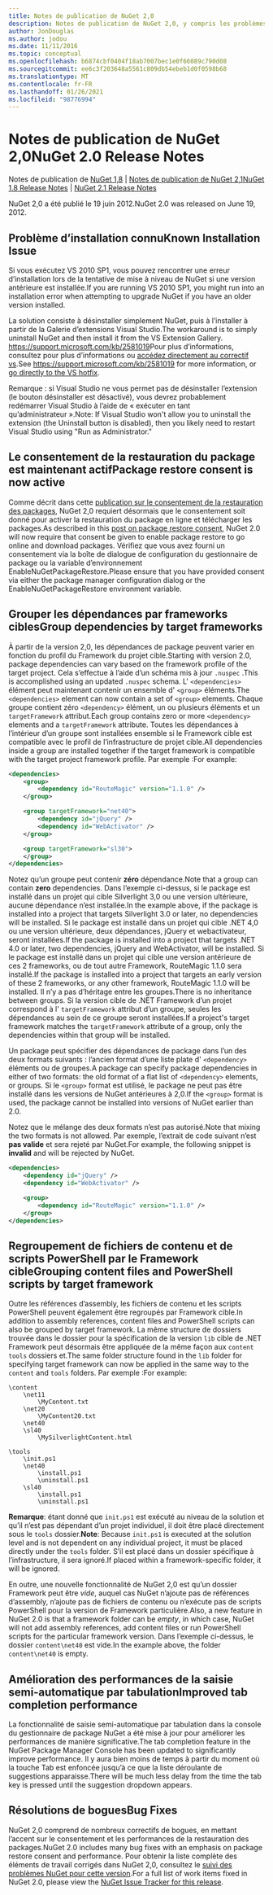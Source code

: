 ```yaml
---
title: Notes de publication de NuGet 2,0
description: Notes de publication de NuGet 2,0, y compris les problèmes connus, les correctifs de bogues, les fonctionnalités ajoutées et DCR.
author: JonDouglas
ms.author: jodou
ms.date: 11/11/2016
ms.topic: conceptual
ms.openlocfilehash: b6874cbf0404f18ab7007bec1e0f66089c790d08
ms.sourcegitcommit: ee6c3f203648a5561c809db54ebeb1d0f0598b68
ms.translationtype: MT
ms.contentlocale: fr-FR
ms.lasthandoff: 01/26/2021
ms.locfileid: "98776994"
---
```

# <a name="nuget-20-release-notes"></a><span data-ttu-id="91140-103">Notes de publication de NuGet 2,0</span><span class="sxs-lookup"><span data-stu-id="91140-103">NuGet 2.0 Release Notes</span></span>

<span data-ttu-id="91140-104">Notes de publication de [NuGet 1,8](../release-notes/nuget-1.8.md)  |  [Notes de publication de NuGet 2,1](../release-notes/nuget-2.1.md)</span><span class="sxs-lookup"><span data-stu-id="91140-104">[NuGet 1.8 Release Notes](../release-notes/nuget-1.8.md) | [NuGet 2.1 Release Notes](../release-notes/nuget-2.1.md)</span></span>

<span data-ttu-id="91140-105">NuGet 2,0 a été publié le 19 juin 2012.</span><span class="sxs-lookup"><span data-stu-id="91140-105">NuGet 2.0 was released on June 19, 2012.</span></span>

## <a name="known-installation-issue"></a><span data-ttu-id="91140-106">Problème d’installation connu</span><span class="sxs-lookup"><span data-stu-id="91140-106">Known Installation Issue</span></span>
<span data-ttu-id="91140-107">Si vous exécutez VS 2010 SP1, vous pouvez rencontrer une erreur d’installation lors de la tentative de mise à niveau de NuGet si une version antérieure est installée.</span><span class="sxs-lookup"><span data-stu-id="91140-107">If you are running VS 2010 SP1, you might run into an installation error when attempting to upgrade NuGet if you have an older version installed.</span></span>

<span data-ttu-id="91140-108">La solution consiste à désinstaller simplement NuGet, puis à l’installer à partir de la Galerie d’extensions Visual Studio.</span><span class="sxs-lookup"><span data-stu-id="91140-108">The workaround is to simply uninstall NuGet and then install it from the VS Extension Gallery.</span></span>  <span data-ttu-id="91140-109"><https://support.microsoft.com/kb/2581019>Pour plus d’informations, consultez pour plus d’informations ou [accédez directement au correctif vs](http://bit.ly/vsixcertfix).</span><span class="sxs-lookup"><span data-stu-id="91140-109">See <https://support.microsoft.com/kb/2581019> for more information, or [go directly to the VS hotfix](http://bit.ly/vsixcertfix).</span></span>

<span data-ttu-id="91140-110">Remarque : si Visual Studio ne vous permet pas de désinstaller l’extension (le bouton désinstaller est désactivé), vous devrez probablement redémarrer Visual Studio à l’aide de « exécuter en tant qu’administrateur ».</span><span class="sxs-lookup"><span data-stu-id="91140-110">Note: If Visual Studio won't allow you to uninstall the extension (the Uninstall button is disabled), then you likely need to restart Visual Studio using "Run as Administrator."</span></span>

## <a name="package-restore-consent-is-now-active"></a><span data-ttu-id="91140-111">Le consentement de la restauration du package est maintenant actif</span><span class="sxs-lookup"><span data-stu-id="91140-111">Package restore consent is now active</span></span>

<span data-ttu-id="91140-112">Comme décrit dans cette [publication sur le consentement de la restauration des packages](http://blog.nuget.org/20120518/package-restore-and-consent.html), NuGet 2,0 requiert désormais que le consentement soit donné pour activer la restauration du package en ligne et télécharger les packages.</span><span class="sxs-lookup"><span data-stu-id="91140-112">As described in this [post on package restore consent](http://blog.nuget.org/20120518/package-restore-and-consent.html), NuGet 2.0 will now require that consent be given to enable package restore to go online and download packages.</span></span> <span data-ttu-id="91140-113">Vérifiez que vous avez fourni un consentement via la boîte de dialogue de configuration du gestionnaire de package ou la variable d’environnement EnableNuGetPackageRestore.</span><span class="sxs-lookup"><span data-stu-id="91140-113">Please ensure that you have provided consent via either the package manager configuration dialog or the EnableNuGetPackageRestore environment variable.</span></span>

## <a name="group-dependencies-by-target-frameworks"></a><span data-ttu-id="91140-114">Grouper les dépendances par frameworks cibles</span><span class="sxs-lookup"><span data-stu-id="91140-114">Group dependencies by target frameworks</span></span>

<span data-ttu-id="91140-115">À partir de la version 2,0, les dépendances de package peuvent varier en fonction du profil du Framework du projet cible.</span><span class="sxs-lookup"><span data-stu-id="91140-115">Starting with version 2.0, package dependencies can vary based on the framework profile of the target project.</span></span> <span data-ttu-id="91140-116">Cela s’effectue à l’aide d’un schéma mis à jour `.nuspec` .</span><span class="sxs-lookup"><span data-stu-id="91140-116">This is accomplished using an updated `.nuspec` schema.</span></span> <span data-ttu-id="91140-117">L' `<dependencies>` élément peut maintenant contenir un ensemble d' `<group>` éléments.</span><span class="sxs-lookup"><span data-stu-id="91140-117">The `<dependencies>` element can now contain a set of `<group>` elements.</span></span> <span data-ttu-id="91140-118">Chaque groupe contient zéro `<dependency>` élément, un ou plusieurs éléments et un `targetFramework` attribut.</span><span class="sxs-lookup"><span data-stu-id="91140-118">Each group contains zero or more `<dependency>` elements and a `targetFramework` attribute.</span></span> <span data-ttu-id="91140-119">Toutes les dépendances à l’intérieur d’un groupe sont installées ensemble si le Framework cible est compatible avec le profil de l’infrastructure de projet cible.</span><span class="sxs-lookup"><span data-stu-id="91140-119">All dependencies inside a group are installed together if the target framework is compatible with the target project framework profile.</span></span> <span data-ttu-id="91140-120">Par exemple :</span><span class="sxs-lookup"><span data-stu-id="91140-120">For example:</span></span>

```xml
<dependencies>
    <group>
        <dependency id="RouteMagic" version="1.1.0" />
    </group>

    <group targetFramework="net40">
        <dependency id="jQuery" />
        <dependency id="WebActivator" />
    </group>

    <group targetFramework="sl30">
    </group>
</dependencies>
```

<span data-ttu-id="91140-121">Notez qu’un groupe peut contenir **zéro** dépendance.</span><span class="sxs-lookup"><span data-stu-id="91140-121">Note that a group can contain **zero** dependencies.</span></span> <span data-ttu-id="91140-122">Dans l’exemple ci-dessus, si le package est installé dans un projet qui cible Silverlight 3,0 ou une version ultérieure, aucune dépendance n’est installée.</span><span class="sxs-lookup"><span data-stu-id="91140-122">In the example above, if the package is installed into a project that targets Silverlight 3.0 or later, no dependencies will be installed.</span></span> <span data-ttu-id="91140-123">Si le package est installé dans un projet qui cible .NET 4,0 ou une version ultérieure, deux dépendances, jQuery et webactivateur, seront installées.</span><span class="sxs-lookup"><span data-stu-id="91140-123">If the package is installed into a project that targets .NET 4.0 or later, two dependencies, jQuery and WebActivator, will be installed.</span></span>  <span data-ttu-id="91140-124">Si le package est installé dans un projet qui cible une version antérieure de ces 2 frameworks, ou de tout autre Framework, RouteMagic 1.1.0 sera installé.</span><span class="sxs-lookup"><span data-stu-id="91140-124">If the package is installed into a project that targets an early version of these 2 frameworks, or any other framework, RouteMagic 1.1.0 will be installed.</span></span> <span data-ttu-id="91140-125">Il n’y a pas d’héritage entre les groupes.</span><span class="sxs-lookup"><span data-stu-id="91140-125">There is no inheritance between groups.</span></span> <span data-ttu-id="91140-126">Si la version cible de .NET Framework d’un projet correspond à l' `targetFramework` attribut d’un groupe, seules les dépendances au sein de ce groupe seront installées.</span><span class="sxs-lookup"><span data-stu-id="91140-126">If a project's target framework matches the `targetFramework` attribute of a group, only the dependencies within that group will be installed.</span></span>

<span data-ttu-id="91140-127">Un package peut spécifier des dépendances de package dans l’un des deux formats suivants : l’ancien format d’une liste plate d' `<dependency>` éléments ou de groupes.</span><span class="sxs-lookup"><span data-stu-id="91140-127">A package can specify package dependencies in either of two formats: the old format of a flat list of `<dependency>` elements, or groups.</span></span> <span data-ttu-id="91140-128">Si le `<group>` format est utilisé, le package ne peut pas être installé dans les versions de NuGet antérieures à 2,0.</span><span class="sxs-lookup"><span data-stu-id="91140-128">If the `<group>` format is used, the package cannot be installed into versions of NuGet earlier than 2.0.</span></span>

<span data-ttu-id="91140-129">Notez que le mélange des deux formats n’est pas autorisé.</span><span class="sxs-lookup"><span data-stu-id="91140-129">Note that mixing the two formats is not allowed.</span></span> <span data-ttu-id="91140-130">Par exemple, l’extrait de code suivant n’est **pas valide** et sera rejeté par NuGet.</span><span class="sxs-lookup"><span data-stu-id="91140-130">For example, the following snippet is **invalid** and will be rejected by NuGet.</span></span>

```xml
<dependencies>
    <dependency id="jQuery" />
    <dependency id="WebActivator" />

    <group>
        <dependency id="RouteMagic" version="1.1.0" />
    </group>
</dependencies>
```

## <a name="grouping-content-files-and-powershell-scripts-by-target-framework"></a><span data-ttu-id="91140-131">Regroupement de fichiers de contenu et de scripts PowerShell par le Framework cible</span><span class="sxs-lookup"><span data-stu-id="91140-131">Grouping content files and PowerShell scripts by target framework</span></span>

<span data-ttu-id="91140-132">Outre les références d’assembly, les fichiers de contenu et les scripts PowerShell peuvent également être regroupés par Framework cible.</span><span class="sxs-lookup"><span data-stu-id="91140-132">In addition to assembly references, content files and PowerShell scripts can also be grouped by target framework.</span></span> <span data-ttu-id="91140-133">La même structure de dossiers trouvée dans le dossier pour la spécification de la version `lib` cible de .NET Framework peut désormais être appliquée de la même façon aux `content` `tools` dossiers et.</span><span class="sxs-lookup"><span data-stu-id="91140-133">The same folder structure found in the `lib` folder for specifying target framework can  now be applied in the same way to the `content` and `tools` folders.</span></span> <span data-ttu-id="91140-134">Par exemple :</span><span class="sxs-lookup"><span data-stu-id="91140-134">For example:</span></span>

```
\content
    \net11
        \MyContent.txt
    \net20
        \MyContent20.txt
    \net40
    \sl40
        \MySilverlightContent.html

\tools
    \init.ps1
    \net40
        \install.ps1
        \uninstall.ps1
    \sl40
        \install.ps1
        \uninstall.ps1
```

<span data-ttu-id="91140-135">**Remarque**: étant donné que `init.ps1` est exécuté au niveau de la solution et qu’il n’est pas dépendant d’un projet individuel, il doit être placé directement sous le `tools` dossier.</span><span class="sxs-lookup"><span data-stu-id="91140-135">**Note**: Because `init.ps1` is executed at the solution level and is not dependent on any individual project, it must be placed directly under the `tools` folder.</span></span> <span data-ttu-id="91140-136">S’il est placé dans un dossier spécifique à l’infrastructure, il sera ignoré.</span><span class="sxs-lookup"><span data-stu-id="91140-136">If placed within a framework-specific folder, it will be ignored.</span></span>

<span data-ttu-id="91140-137">En outre, une nouvelle fonctionnalité de NuGet 2,0 est qu’un dossier Framework peut être *vide*, auquel cas NuGet n’ajoute pas de références d’assembly, n’ajoute pas de fichiers de contenu ou n’exécute pas de scripts PowerShell pour la version de Framework particulière.</span><span class="sxs-lookup"><span data-stu-id="91140-137">Also, a new feature in NuGet 2.0 is that a framework folder can be *empty*, in which case, NuGet will not add assembly references, add content files or run  PowerShell scripts for the particular framework version.</span></span> <span data-ttu-id="91140-138">Dans l’exemple ci-dessus, le dossier `content\net40` est vide.</span><span class="sxs-lookup"><span data-stu-id="91140-138">In the example above, the folder `content\net40` is empty.</span></span>

## <a name="improved-tab-completion-performance"></a><span data-ttu-id="91140-139">Amélioration des performances de la saisie semi-automatique par tabulation</span><span class="sxs-lookup"><span data-stu-id="91140-139">Improved tab completion performance</span></span>
<span data-ttu-id="91140-140">La fonctionnalité de saisie semi-automatique par tabulation dans la console du gestionnaire de package NuGet a été mise à jour pour améliorer les performances de manière significative.</span><span class="sxs-lookup"><span data-stu-id="91140-140">The tab completion feature in the NuGet Package Manager Console has been updated to significantly improve performance.</span></span> <span data-ttu-id="91140-141">Il y aura bien moins de temps à partir du moment où la touche Tab est enfoncée jusqu’à ce que la liste déroulante de suggestions apparaisse.</span><span class="sxs-lookup"><span data-stu-id="91140-141">There will be much less delay from the time the tab key is pressed until the suggestion dropdown appears.</span></span>

## <a name="bug-fixes"></a><span data-ttu-id="91140-142">Résolutions de bogues</span><span class="sxs-lookup"><span data-stu-id="91140-142">Bug Fixes</span></span>
<span data-ttu-id="91140-143">NuGet 2,0 comprend de nombreux correctifs de bogues, en mettant l’accent sur le consentement et les performances de la restauration des packages.</span><span class="sxs-lookup"><span data-stu-id="91140-143">NuGet 2.0 includes many bug fixes with an emphasis on package restore consent and performance.</span></span>
<span data-ttu-id="91140-144">Pour obtenir la liste complète des éléments de travail corrigés dans NuGet 2,0, consultez le [suivi des problèmes NuGet pour cette version](http://nuget.codeplex.com/workitem/list/advanced?keyword=&status=Closed&type=All&priority=All&release=NuGet%202.0&assignedTo=All&component=All&sortField=Votes&sortDirection=Descending&page=0).</span><span class="sxs-lookup"><span data-stu-id="91140-144">For a full list of work items fixed in NuGet 2.0, please view the [NuGet Issue Tracker for this release](http://nuget.codeplex.com/workitem/list/advanced?keyword=&status=Closed&type=All&priority=All&release=NuGet%202.0&assignedTo=All&component=All&sortField=Votes&sortDirection=Descending&page=0).</span></span>
